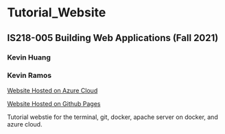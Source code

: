 # Tutorial_Website

## IS218-005 Building Web Applications (Fall 2021)

### Kevin Huang
### Kevin Ramos

[Website Hosted on Azure Cloud](http://tutorial218final.eastus.azurecontainer.io/)

[Website Hosted on Github Pages](https://k3vinhu4ng.github.io/Tutorial_Website/)


Tutorial webstie for the terminal, git, docker, apache server on docker, and azure cloud.
